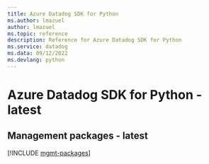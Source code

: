 ```yaml
---
title: Azure Datadog SDK for Python
ms.author: lmazuel
author: lmazuel
ms.topic: reference
description: Reference for Azure Datadog SDK for Python
ms.service: datadog
ms.data: 09/12/2022
ms.devlang: python
---
```

# Azure Datadog SDK for Python - latest

## Management packages - latest
[!INCLUDE [mgmt-packages](datadog-mgmt-index.md)]